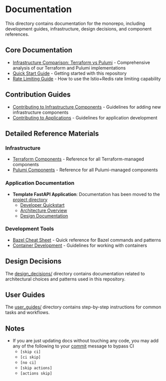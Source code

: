 # Documentation

This directory contains documentation for the monorepo, including development guides, infrastructure, design decisions, and component references.

## Core Documentation

- [Infrastructure Comparison: Terraform vs Pulumi](./infrastructure-comparison.md) - Comprehensive analysis of our Terraform and Pulumi implementations
- [Quick Start Guide](./quick-start-guide.md) - Getting started with this repository
- [Rate Limiting Guide](./rate-limiting.md) - How to use the Istio+Redis rate limiting capability

## Contribution Guides

- [Contributing to Infrastructure Components](./CONTRIBUTING_COMPLEX_IAC_COMPONENTS.md) - Guidelines for adding new infrastructure components
- [Contributing to Applications](./contributing/application.md) - Guidelines for application development

## Detailed Reference Materials

### Infrastructure

- [Terraform Components](../terraform_dev_local/docs/COMPONENTS.md) - Reference for all Terraform-managed components
- [Pulumi Components](../pulumi_dev_local/docs/COMPONENTS.md) - Reference for all Pulumi-managed components

### Application Documentation

- **Template FastAPI Application**: Documentation has been moved to the [project directory](../projects/template/template_fastapi_app/docs/)
  - [Developer Quickstart](../projects/template/template_fastapi_app/docs/developer-quickstart.md)
  - [Architecture Overview](../projects/template/template_fastapi_app/docs/architecture-overview.md)
  - [Design Documentation](../projects/template/template_fastapi_app/docs/design-documentation.md)

### Development Tools

- [Bazel Cheat Sheet](./CHEATSHEET_BAZEL.md) - Quick reference for Bazel commands and patterns
- [Container Development](./CONTAINER_README.md) - Guidelines for working with containers

## Design Decisions

The [design_decisions/](./design_decisions/) directory contains documentation related to architectural choices and patterns used in this repository.

## User Guides

The [user_guides/](./user_guides/) directory contains step-by-step instructions for common tasks and workflows.

## Notes

- If you are just updating docs without touching any code, you may add any of the following to your [commit](https://docs.github.com/en/actions/managing-workflow-runs/skipping-workflow-runs) message to bypass CI
    - `[skip ci]`
    - `[ci skip]`
    - `[no ci]`
    - `[skip actions]`
    - `[actions skip]`
